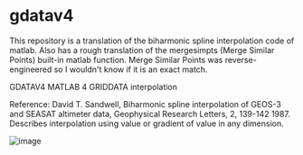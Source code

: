 # gdatav4

This repository is a translation of the biharmonic spline interpolation code of matlab.
Also has a rough translation of the mergesimpts (Merge Similar Points) built-in matlab function. Merge Similar Points was reverse-engineered so I wouldn't know if it is an exact match.

GDATAV4 MATLAB 4 GRIDDATA interpolation

Reference:  David T. Sandwell, Biharmonic spline interpolation of GEOS-3 and SEASAT altimeter data, Geophysical Research Letters, 2, 139-142 1987.  Describes interpolation using value or gradient of value in any dimension.

![image](https://user-images.githubusercontent.com/36543115/116847492-43802f00-abb0-11eb-8db4-20dade0b8dc3.png)
